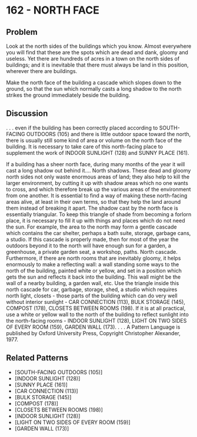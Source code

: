 # 162 - NORTH FACE

## Problem

Look at the north sides of the buildings which you know. Almost everywhere you will find that these are the spots which are dead and dank, gloomy and useless. Yet there are hundreds of acres in a town on the north sides of buildings; and it is inevitable that there must always be land in this position, wherever there are buildings.

Make the north face of the building a cascade which slopes down to the ground, so that the sun which normally casts a long shadow to the north strikes the ground immediately beside the building.

## Discussion

. . . even if the building has been correctly placed according to SOUTH-FACING OUTDOORS (105) and there is little outdoor space toward the north, there is usually still some kind of area or volume on the north face of the building. It is necessary to take care of this north-facing place to supplement the work of INDOOR SUNLIGHT (128) and SUNNY PLACE (161).

If a building has a sheer north face, during many months of the year it will cast a long shadow out behind it.... North shadows. These dead and gloomy north sides not only waste enormous areas of land; they also help to kill the larger environment, by cutting it up with shadow areas which no one wants to cross, and which therefore break up the various areas of the environment from one another. It is essential to find a way of making these north-facing areas alive, at least in their own terms, so that they help the land around them instead of breaking it apart. The shadow cast by the north face is essentially triangular. To keep this triangle of shade from becoming a forlorn place, it is necessary to fill it up with things and places which do not need the sun. For example, the area to the north may form a gentle cascade which contains the car shelter, perhaps a bath suite, storage, garbage cans, a studio. If this cascade is properly made, then for most of the year the outdoors beyond it to the north will have enough sun for a garden, a greenhouse, a private garden seat, a workshop, paths. North cascade. Furthermore, if there are north rooms that are inevitably gloomy, it helps enormously to make a reflecting wall: a wall standing some ways to the north of the building, painted white or yellow, and set in a position which gets the sun and reflects it back into the building. This wall might be the wall of a nearby building, a garden wall, etc. Use the triangle inside this north cascade for car, garbage, storage, shed, a studio which requires north light, closets - those parts of the building which can do very well without interior sunlight - CAR CONNECTION (113), BULK STORAGE (145), COMPOST (178), CLOSETS BETWEEN ROOMS (198). If it is at all practical, use a white or yellow wall to the north of the building to reflect sunlight into the north-facing rooms - INDOOR SUNLIGHT (128), LIGHT ON TWO SIDES OF EVERY ROOM (159), GARDEN WALL (173). . . . A Pattern Language is published by Oxford University Press, Copyright Christopher Alexander, 1977.

## Related Patterns

- [SOUTH-FACING OUTDOORS (105)]
- [INDOOR SUNLIGHT (128)]
- [SUNNY PLACE (161)]
- [CAR CONNECTION (113)]
- [BULK STORAGE (145)]
- [COMPOST (178)]
- [CLOSETS BETWEEN ROOMS (198)]
- [INDOOR SUNLIGHT (128)]
- [LIGHT ON TWO SIDES OF EVERY ROOM (159)]
- [GARDEN WALL (173)]
